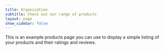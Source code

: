 ```yaml
---
title: Organization
subtitle: Check out our range of products
layout: page
show_sidebar: false
---
```


This is an example products page you can use to display a simple listing of your products and their ratings and reviews.
